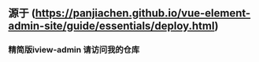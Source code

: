 ## 源于 (https://panjiachen.github.io/vue-element-admin-site/guide/essentials/deploy.html)

### 精简版iview-admin 请访问我的仓库